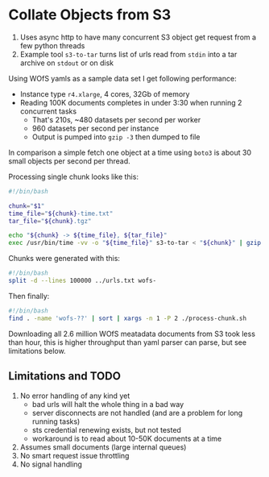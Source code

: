 Collate Objects from S3
=======================

1. Uses async http to have many concurrent S3 object get request from a few python threads
2. Example tool `s3-to-tar` turns list of urls read from `stdin` into a tar archive on `stdout` or on disk

Using WOfS yamls as a sample data set I get following performance:

- Instance type `r4.xlarge`, 4 cores, 32Gb of memory
- Reading 100K documents completes in under 3:30 when running 2 concurrent tasks
  - That's 210s, ~480 datasets per second per worker
  - 960 datasets per second per instance
  - Output is pumped into `gzip -3` then dumped to file

In comparison a simple fetch one object at a time using `boto3` is about 30
small objects per second per thread.

Processing single chunk looks like this:

```bash
#!/bin/bash

chunk="$1"
time_file="${chunk}-time.txt"
tar_file="${chunk}.tgz"

echo "${chunk} -> ${time_file}, ${tar_file}"
exec /usr/bin/time -vv -o "${time_file}" s3-to-tar < "${chunk}" | gzip -3 > "${tar_file}"
```

Chunks were generated with this:

```bash
#!/bin/bash
split -d --lines 100000 ../urls.txt wofs-
```

Then finally:

```bash
#!/bin/bash
find . -name 'wofs-??' | sort | xargs -n 1 -P 2 ./process-chunk.sh
```

Downloading all 2.6 million WOfS meatadata documents from S3 took less than
hour, this is higher throughput than yaml parser can parse, but see limitations
below.


Limitations and TODO
--------------------

1. No error handling of any kind yet
   - bad urls will halt the whole thing in a bad way
   - server disconnects are not handled (and are a problem for long running tasks)
   - sts credential renewing exists, but not tested
   - workaround is to read about 10-50K documents at a time
2. Assumes small documents (large internal queues)
3. No smart request issue throttling
4. No signal handling
